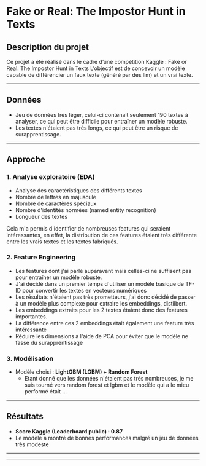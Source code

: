 # Fake or Real: The Impostor Hunt in Texts

##  Description du projet
Ce projet a été réalisé dans le cadre d’une compétition Kaggle : Fake or Real: The Impostor Hunt in Texts
L’objectif est de concevoir un modèle capable de différencier un faux texte (généré par des llm) et un vrai texte.

---

##  Données
- Jeu de données très léger, celui-ci contenait seulement 190 textes à analyser, ce qui peut être difficile pour entraîner un modèle robuste.
- Les textes n'étaient pas très longs, ce qui peut être un risque de surapprentissage.
---

##  Approche

### 1. Analyse exploratoire (EDA)
- Analyse des caractéristiques des différents textes
- Nombre de lettres en majuscule
- Nombre de caractères spéciaux
- Nombre d'identités normées (named entity recognition)
- Longueur des textes

Cela m'a permis d'identifier de nombreuses features qui seraient intéressantes, en effet, la distribution de ces features étaient très différente entre les vrais textes et les textes fabriqués.

### 2. Feature Engineering
- Les features dont j'ai parlé auparavant mais celles-ci ne suffisent pas pour entraîner un modèle robuste.
- J'ai décidé dans un premier temps d'utiliser un modèle basique de TF-ID pour convertir les textes en vecteurs numériques
- Les résultats n'étaient pas très prometteurs, j'ai donc décidé de passer à un modèle plus complexe pour extraire les embeddings, distilbert.
- Les embeddings extraits pour les 2 textes étaient donc des features importantes.
- La différence entre ces 2 embeddings était également une feature très intéressante
- Réduire les dimensions à l'aide de PCA pour éviter que le modèle ne fasse du surapprentissage

### 3. Modélisation
- Modèle choisi : **LightGBM (LGBM) + Random Forest**  
  - Etant donné que les données n'étaient pas très nombreuses, je me suis tourné vers random forest et lgbm et le modèle qui a le mieu performé était ...

---

##  Résultats
- **Score Kaggle (Leaderboard public) : 0.87**  
- Le modèle a montré de bonnes performances malgré un jeu de données très modeste

---


---
